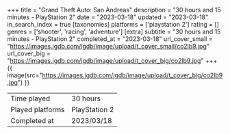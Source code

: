 +++
title = "Grand Theft Auto: San Andreas"
description = "30 hours and 15 minutes - PlayStation 2"
date = "2023-03-18"
updated = "2023-03-18"
in_search_index = true
[taxonomies]
platforms = ['playstation 2']
rating = []
genres = ['shooter', 'racing', 'adventure']
[extra]
subtitle = "30 hours and 15 minutes - PlayStation 2"
completed_at = "2023-03-18"
url_cover_small = "https://images.igdb.com/igdb/image/upload/t_cover_small/co2lb9.jpg"
url_cover_big = "https://images.igdb.com/igdb/image/upload/t_cover_big/co2lb9.jpg"
+++
{{ image(src="https://images.igdb.com/igdb/image/upload/t_cover_big/co2lb9.jpg") }}

|              |            |
| ------------ | ---------- |
| Time played  | 30 hours |
| Played platforms    | PlayStation 2 |
| Completed at | 2023/03/18 |


